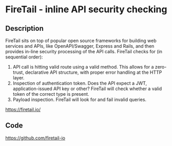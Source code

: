 # FireTail - inline API security checking

## Description
FireTail sits on top of popular open source frameworks for building web services and APIs, like OpenAPI/Swagger, Express and Rails, and then provides in-line security processing of the API calls. FireTail checks for (in sequential order):
1. API call is hitting valid route using a valid method. This allows for a zero-trust, declarative API structure, with proper error handling at the HTTP layer.
2. Inspection of authentication token. Does the API expect a JWT, application-issued API key or other? FireTail will check whether a valid token of the correct type is present.
3. Payload inspection. FireTail will look for and fail invalid queries.

https://firetail.io/

## Code
https://github.com/firetail-io

